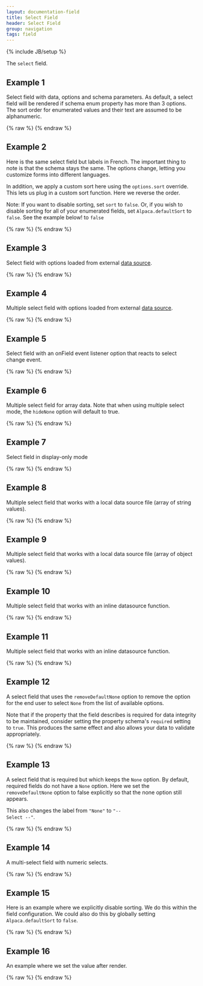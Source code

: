 ```yaml
---
layout: documentation-field
title: Select Field
header: Select Field
group: navigation
tags: field
---
```

{% include JB/setup %}

The ```select``` field.

<!-- INCLUDE_API_DOCS: select -->


## Example 1
Select field with data, options and schema parameters. As default, a select field will be rendered if schema enum property has more than 3 options.
The sort order for enumerated values and their text are assumed to be alphanumeric.
<div id="field1"> </div>
{% raw %}
<script type="text/javascript" id="field1-script">
$("#field1").alpaca({
    "data": "coffee",
    "schema": {
        "enum": ["vanilla", "chocolate", "coffee", "strawberry", "mint"]
    },    
    "options": {
        "label": "Ice cream",
        "helper": "What flavor of ice cream do you prefer?"
    }
});
</script>
{% endraw %}


## Example 2
Here is the same select field but labels in French.  The important thing to note is that the schema stays the same.
The options change, letting you customize forms into different languages.

In addition, we apply a custom sort here using the <code>options.sort</code> override.  This lets us plug in a custom sort function.
Here we reverse the order.

Note: If you want to disable sorting, set <code>sort</code> to <code>false</code>.  Or, if you wish to disable sorting for
all of your enumerated fields, set <code>Alpaca.defaultSort</code> to <code>false</code>.  See the example below!
to <code>false</code>
<div id="field2"> </div>
{% raw %}
<script type="text/javascript" id="field2-script">
$("#field2").alpaca({
    "data": "coffee",
    "schema": {
        "enum": ["vanilla", "chocolate", "coffee", "strawberry", "mint"]
    },
    "options": {
        "label": "Crème Glacée",
        "helper": "Quelle saveur de crème glacée préférez-vous?",
        "optionLabels": ["Vanille", "Chocolat", "Café", "Fraise", "Comme"],
        "sort": function(a, b) {
        
            if (a.text > b.text) {
                return -1;
            }
            else if (a.text < b.text) {
                return 1;
            }
            return 0;            
        }
    }    
});
</script>
{% endraw %}


## Example 3
Select field with options loaded from external <a href="/data/icecream-list.json" target="_datasource">data source</a>.
<div id="field3"> </div>
{% raw %}
<script type="text/javascript" id="field3-script">
$("#field3").alpaca({
    "options": {
        "label": "Ice cream",
        "helper": "Guess my favorite ice cream?",
        "type": "select",
        "dataSource": "/data/icecream-list.json"
    }
});
</script>
{% endraw %}


## Example 4
Multiple select field with options loaded from external <a href="/data/icecream-list.json" target="_datasource">data source</a>.
<div id="field4"> </div>
{% raw %}
<script type="text/javascript" id="field4-script">
$("#field4").alpaca({
    "data": ["Vanilla", "Chocolate"],
    "options": {
        "label": "Ice cream",
        "helper": "Guess my favorite ice cream?",
        "type": "select",
        "multiple": true,
        "size": 3,
        "dataSource": "/data/icecream-list.json"
    }
});
</script>
{% endraw %}


## Example 5
Select field with an onField event listener option that reacts to select change event.
<div id="field5"> </div>
{% raw %}
<script type="text/javascript" id="field5-script">
$("#field5").alpaca({
    "data": "Coffee",
    "options": {
        "label": "Ice cream",
        "helper": "Guess my favorite ice cream?",
        "optionLabels": ["Vanilla Flavor", "Chocolate Flavor", "Coffee Flavor"],
        "onFieldChange" : function(e) {
            alert("You picked: " + this.getValue());
        }
    },
    "schema": {
        "enum": ["Vanilla", "Chocolate", "Coffee", "Strawberry", "Mint"]
    }
});
</script>
{% endraw %}


## Example 6
Multiple select field for array data.  Note that when using multiple select mode, the `hideNone` option will default
to true.
<div id="field6"> </div>
{% raw %}
<script type="text/javascript" id="field6-script">
$("#field6").alpaca({
    "data": ["Vanilla", "Chocolate"],
    "schema" : {
        "type": "array",
        "items": {
            "title": "Ice Cream",
            "type": "string",
            "enum" : ["Vanilla", "Chocolate", "Strawberry", "Mint"]
        },
        "minItems": 2,
        "maxItems": 3        
    },
    "options": {
        "label": "Ice cream",
        "helper": "Guess my favorite ice cream?",
        "type": "select",
        "size": 5,
        "noneLabel": "Pick a flavour of Ice Cream!"        
    }
});
</script>
{% endraw %}


## Example 7
Select field in display-only mode
<div id="field7"> </div>
{% raw %}
<script type="text/javascript" id="field7-script">
$("#field7").alpaca({
    "data": "Coffee",
    "options": {
        "label": "Ice cream",
        "helper": "Guess my favorite ice cream?"
    },
    "schema": {
        "enum": ["Vanilla", "Chocolate", "Coffee", "Strawberry", "Mint"]
    },
    "view": "bootstrap-display"
});
</script>
{% endraw %}


## Example 8
Multiple select field that works with a local data source file (array of string values).
<div id="field8"> </div>
{% raw %}
<script type="text/javascript" id="field8-script">
$("#field8").alpaca({
    "options": {
        "label": "Select your favorite flavor of ice cream",
        "type": "select",
        "multiple": true,
        "size": 3,
        "dataSource": "/data/icecream-list.json"
    }
});
</script>
{% endraw %}


## Example 9
Multiple select field that works with a local data source file (array of object values).
<div id="field9"> </div>
{% raw %}
<script type="text/javascript" id="field9-script">
$("#field9").alpaca({
    "options": {
        "label": "Select your favorite flavor of ice cream",
        "type": "select",
        "multiple": true,
        "size": 3,
        "dataSource": "/data/icecream-list-array.json"
    }
});
</script>
{% endraw %}


## Example 10
Multiple select field that works with an inline datasource function.
<div id="field10"> </div>
{% raw %}
<script type="text/javascript" id="field10-script">
$("#field10").alpaca({
    "options": {
        "dataSource": function(callback) {
            callback([{
                "value": "vanilla",
                "text": "Vanilla"
            }, {
                "value": "chocolate",
                "text": "Chocolate"
            }, {
                "value": "coffee",
                "text": "Coffee"
            }, {
                "value": "strawberry",
                "text": "Strawberry"
            }, {
                "value": "mint",
                "text": "Mint"
            }]);
        },
        "label": "Select your favorite flavor of ice cream",
        "type": "select",
        "multiple": true,
        "size": 3
    }
});
</script>
{% endraw %}


## Example 11
Multiple select field that works with an inline datasource function.
<div id="field11"> </div>
{% raw %}
<script type="text/javascript" id="field11-script">
$("#field11").alpaca({
    "options": {
        "dataSource": function(callback) {
            callback(["vanilla", "chocolate", "coffee", "strawberry", "mint"]);
        },
        "label": "Select your favorite flavor of ice cream",
        "type": "select",
        "multiple": true,
        "size": 3
    }
});
</script>
{% endraw %}


## Example 12
A select field that uses the <code>removeDefaultNone</code> option to remove the option for the end user to select <code>None</code>
from the list of available options.

Note that if the property that the field describes is required for data integrity to be maintained,
consider setting the property schema's <code>required</code> setting to <code>true</code>.
This produces the same effect and also allows your data to validate appropriately.

<div id="field12"> </div>
{% raw %}
<script type="text/javascript" id="field12-script">
$("#field12").alpaca({
    "data": "Jimi Hendrix",
    "schema": {
        "enum": [
            "Jimi Hendrix",
            "Mark Knopfler",
            "Joe Satriani",
            "Eddie Van Halen",
            "Orianthi"
        ]
    },
    "options": {
        "type": "select",
        "label": "Who is your favorite guitarist?",
        "removeDefaultNone": true
    }
});
</script>
{% endraw %}

## Example 13
A select field that is required but which keeps the <code>None</code> option.  By default, required fields do not
have a <code>None</code> option.  Here we set the <code>removeDefaultNone</code> option to false explicitly so that
the none option still appears.

This also changes the label from <code>"None"</code> to <code>"-- Select --"</code>.

<div id="field13"> </div>
{% raw %}
<script type="text/javascript" id="field13-script">
$("#field13").alpaca({
    "schema": {
        "enum": [
            "Jimi Hendrix",
            "Mark Knopfler",
            "Joe Satriani",
            "Eddie Van Halen",
            "Orianthi"
        ],
        "required": true
    },
    "options": {
        "type": "select",
        "label": "Who is your favorite guitarist?",
        "noneLabel": "-- Select --",
        "removeDefaultNone": false
    }
});
</script>
{% endraw %}

## Example 14
A multi-select field with numeric selects.

<div id="field14"> </div>
{% raw %}
<script type="text/javascript" id="field14-script">
$("#field14").alpaca({
    "schema": {
        "type": "object",
        "properties": {
            "intList": {
                "required": true,
                "type": "array",
                "uniqueItems": true,
                "items": {
                    "type": "integer"
                },
                "enum": [1, 2, 3]
            }
        }
    },
    "options": {
        "fields": {
            "intList": {
                "multiselect": {
                    "enableFiltering": true,
                    "includeSelectAllOption": true
                },
                "label": "Int List",
                "type": "select",
                "multiple": true,
                "hideInitValidationError": true
            }
        },
        "form": {
            "buttons": {
                "submit": {
                    "click": function() {
                        alert(JSON.stringify(this.getValue(), null, "  "));
                    }
                }
            }
        }
    }
});
</script>
{% endraw %}

## Example 15
Here is an example where we explicitly disable sorting.  We do this within the field configuration.  We could also do
this by globally setting <code>Alpaca.defaultSort</code> to <code>false</code>.

<div id="field15"> </div>
{% raw %}
<script type="text/javascript" id="field15-script">
// Alpaca.defaultSort = false;
$("#field15").alpaca({
    "data": "coffee",
    "schema": {
        "enum": ["vanilla", "chocolate", "coffee", "strawberry", "mint"]
    },
    "options": {
        "label": "Crème Glacée",
        "helper": "Quelle saveur de crème glacée préférez-vous?",
        "optionLabels": ["Vanille", "Chocolat", "Café", "Fraise", "Comme"],
        "sort": false
    }    
});
</script>
{% endraw %}

## Example 16
An example where we set the value after render.
<div id="field16"> </div>
{% raw %}
<script type="text/javascript" id="field16-script">
$("#field16").alpaca({
    "schema": {
        "type": "object",
        "properties": {
            "flavor": {
                "enum": ["vanilla", "chocolate", "coffee", "strawberry", "mint"]
            },
            "scoops": {
                "type": "number"
            }
        }
    },
    "options": {
        "fields": {
            "flavor": {
                "label": "Crème Glacée",
                "helper": "Quelle saveur de crème glacée préférez-vous?",
                "optionLabels": ["Vanille", "Chocolat", "Café", "Fraise", "Comme"],
                "sort": false
            },
            "scoops": {
                "label": "Scoops of Sugar"
            }
        }
    },
    "postRender": function(control) {
        control.setValue({
            "flavor": "coffee",
            "scoops": 3
        });
    }
});
</script>
{% endraw %}